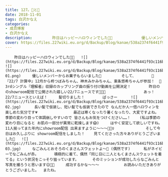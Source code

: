 ```yaml
---
title: 127。🎃と🐻
date: 2018-11-01
tags: 白沢かなえ
categories: 
- 成员博客
- 白沢かなえ
description:         昨日はハッピーハロウィンでした👻💀             優しいメンバーからお菓子もらいました🍭         そして、       🎃『22/7 計算中』12月から柊つぼみちゃん、神木みかみちゃん、東条悠希ちゃんが参加...
cover: https://files.227wiki.eu.org/d/Backup/Blog/kanae/538a2374f6441f93c116b40d8f277.jpg 
---
```


        昨日はハッピーハロウィンでした👻💀   ![](https://files.227wiki.eu.org/d/Backup/Blog/kanae/538a2374f6441f93c116b40d8f277.jpg)     ![](https://files.227wiki.eu.org/d/Backup/Blog/kanae/538a2374f6441f93c116b40d8f277-01.png)     優しいメンバーからお菓子もらいました🍭         そして、       🎃『22/7 計算中』12月から柊つぼみちゃん、神木みかみちゃん、東条悠希ちゃんが参加！  🎃3rdシングル『理解者』収録のカップリング曲の振り付け動画を公開決定！        昨日ののshowroom配信で公開された嬉しい22/7ニュースです🌸🌸🌸                 あっ！    22/7ニュースといえば！     髪切りました！        ばっさー      ![](https://files.227wiki.eu.org/d/Backup/Blog/kanae/538a2374f6441f93c116b40d8f277-02.jpg)      長い髪で仮装し、短い髪でも仮装できたので なんだか人一倍ハロウィンを楽しめた気分です💗                最近は寒くなったり暑くなったり、大変ですよね。     季節の変わり目って体調崩しやすいので 皆さんもお気をつけください……！    (私は季節の変わり目になると お肌の一部分が異常に乾燥します😱)     はやく安定して欲しいですね。        11人揃ってまた年内にshowroom配信 出来ますように〜〜〜🧚🏻‍♀️              そして今日はお久しぶりに showroom配信をしました！    見てくださった方々ありがとうございました🌷   ![](https://files.227wiki.eu.org/d/Backup/Blog/kanae/538a2374f6441f93c116b40d8f277-03.jpg)     なごみんとおそろのくまさんスウェットよ〜🐻 (偶然です)      私がネイビーでなごみんが赤。       積極的に着て、偶然「同じ日に二人ともくまさんスウェットを着てる」という状況をこっそり狙っています。      そのミッションが成功したらなごみんと写真を撮ろうと思います😌🐻💗     成功するかな〜〜〜           お読みいただきありがとうございました。  またね。


